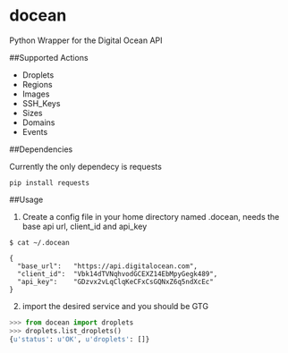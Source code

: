 docean
======

Python Wrapper for the Digital Ocean API

##Supported Actions

* Droplets
* Regions
* Images
* SSH_Keys
* Sizes
* Domains
* Events

##Dependencies

Currently the only dependecy is requests

```
pip install requests
```

##Usage

1) Create a config file in your home directory named .docean, needs the base api url, client_id and api_key

```
$ cat ~/.docean

{
  "base_url":	"https://api.digitalocean.com",
  "client_id":	"Vbk14dTVNqhvodGCEXZ14EbMpyGegk489",
  "api_key":	"GDzvx2vLqClqKeCFxCsGQNxZ6q5ndXcEc"
}

```

2) import the desired service and you should be GTG 

```python
>>> from docean import droplets
>>> droplets.list_droplets()
{u'status': u'OK', u'droplets': []}
```
